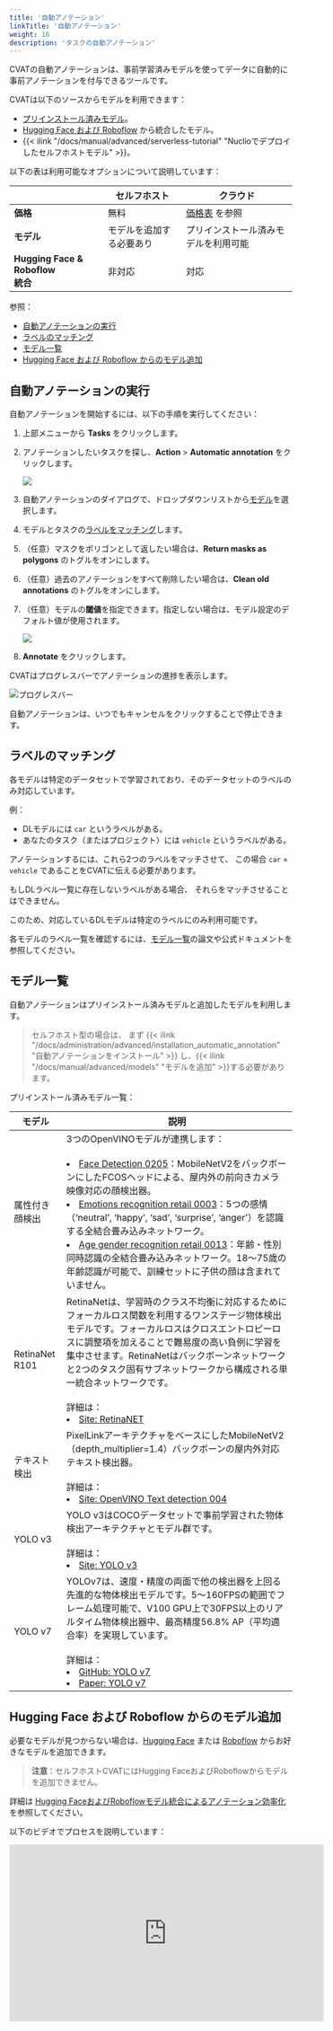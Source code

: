 ```yaml
---
title: '自動アノテーション'
linkTitle: '自動アノテーション'
weight: 16
description: 'タスクの自動アノテーション'
---
```


CVATの自動アノテーションは、事前学習済みモデルを使ってデータに自動的に事前アノテーションを付与できるツールです。

CVATは以下のソースからモデルを利用できます：

- [プリインストール済みモデル](#models)。
- [Hugging Face および Roboflow](#adding-models-from-hugging-face-and-roboflow) から統合したモデル。
- {{< ilink "/docs/manual/advanced/serverless-tutorial" "Nuclioでデプロイしたセルフホストモデル" >}}。

以下の表は利用可能なオプションについて説明しています：

|                                             | セルフホスト            | クラウド                                            |
| ------------------------------------------- | ---------------------- | ------------------------------------------------ |
| **価格**                                   | 無料                   | [価格表](https://www.cvat.ai/pricing/cloud) を参照 |
| **モデル**                                 | モデルを追加する必要あり | プリインストール済みモデルを利用可能                 |
| **Hugging Face & Roboflow <br>統合**       | 非対応                 | 対応                                               |

参照：

- [自動アノテーションの実行](#running-automatic-annotation)
- [ラベルのマッチング](#labels-matching)
- [モデル一覧](#models)
- [Hugging Face および Roboflow からのモデル追加](#adding-models-from-hugging-face-and-roboflow)

## 自動アノテーションの実行

自動アノテーションを開始するには、以下の手順を実行してください：

1. 上部メニューから **Tasks** をクリックします。
1. アノテーションしたいタスクを探し、**Action** > **Automatic annotation** をクリックします。

   ![](/images/image119_detrac.jpg)

1. 自動アノテーションのダイアログで、ドロップダウンリストから[モデル](#models)を選択します。
1. モデルとタスクの[ラベルをマッチング](#labels-matching)します。
1. （任意）マスクをポリゴンとして返したい場合は、**Return masks as polygons** のトグルをオンにします。
1. （任意）過去のアノテーションをすべて削除したい場合は、**Clean old annotations** のトグルをオンにします。
1. （任意）モデルの**閾値**を指定できます。指定しない場合は、モデル設定のデフォルト値が使用されます。

   ![](/images/running_automatic_annotation.png)

1. **Annotate** をクリックします。

CVATはプログレスバーでアノテーションの進捗を表示します。

![プログレスバー](/images/image121_detrac.jpg)

自動アノテーションは、いつでもキャンセルをクリックすることで停止できます。

## ラベルのマッチング

各モデルは特定のデータセットで学習されており、そのデータセットのラベルのみ対応しています。

例：

- DLモデルには `car` というラベルがある。
- あなたのタスク（またはプロジェクト）には `vehicle` というラベルがある。

アノテーションするには、これら2つのラベルをマッチさせて、
この場合 `car` = `vehicle` であることをCVATに伝える必要があります。

もしDLラベル一覧に存在しないラベルがある場合、
それらをマッチさせることはできません。

このため、対応しているDLモデルは特定のラベルにのみ利用可能です。

各モデルのラベル一覧を確認するには、[モデル一覧](#models)の論文や公式ドキュメントを参照してください。

## モデル一覧

自動アノテーションはプリインストール済みモデルと追加したモデルを利用します。

> セルフホスト型の場合は、
> まず
> {{< ilink "/docs/administration/advanced/installation_automatic_annotation" "自動アノテーションをインストール" >}}
> し、{{< ilink "/docs/manual/advanced/models" "モデルを追加" >}}する必要があります。

プリインストール済みモデル一覧：

<!--lint disable maximum-line-length-->

| モデル                     | 説明                                                                                                                                                                                                                                                                                                                                                                                                                                                                                                                                                                                                                                                                                                                                                                                                                                                                                                                                 |
| ------------------------- | ------------------------------------------------------------------------------------------------------------------------------------------------------------------------------------------------------------------------------------------------------------------------------------------------------------------------------------------------------------------------------------------------------------------------------------------------------------------------------------------------------------------------------------------------------------------------------------------------------------------------------------------------------------------------------------------------------------------------------------------------------------------------------------------------------------------------------------------------------------------------------------------------------------------------------------------- |
| 属性付き顔検出             | 3つのOpenVINOモデルが連携します：<br><br><li>[Face Detection 0205](https://docs.openvino.ai/2022.3/omz_models_model_face_detection_0205.html)：MobileNetV2をバックボーンにしたFCOSヘッドによる、屋内外の前向きカメラ映像対応の顔検出器。<li>[Emotions recognition retail 0003](https://docs.openvino.ai/2022.3/omz_models_model_emotions_recognition_retail_0003.html#emotions-recognition-retail-0003)：5つの感情（‘neutral’, ‘happy’, ‘sad’, ‘surprise’, ‘anger’）を認識する全結合畳み込みネットワーク。<li>[Age gender recognition retail 0013](https://docs.openvino.ai/2022.3/omz_models_model_age_gender_recognition_retail_0013.html)：年齢・性別同時認識の全結合畳み込みネットワーク。18～75歳の年齢認識が可能で、訓練セットに子供の顔は含まれていません。 |
| RetinaNet R101            | RetinaNetは、学習時のクラス不均衡に対応するためにフォーカルロス関数を利用するワンステージ物体検出モデルです。フォーカルロスはクロスエントロピーロスに調整項を加えることで難易度の高い負例に学習を集中させます。RetinaNetはバックボーンネットワークと2つのタスク固有サブネットワークから構成される単一統合ネットワークです。<br><br>詳細は：<li>[Site: RetinaNET](https://paperswithcode.com/lib/detectron2/retinanet) |
| テキスト検出               | PixelLinkアーキテクチャをベースにしたMobileNetV2（depth_multiplier=1.4）バックボーンの屋内外対応テキスト検出器。<br><br>詳細は：<li>[Site: OpenVINO Text detection 004](https://docs.openvino.ai/2022.3/omz_models_model_text_detection_0004.html)                                                                                                                                                                                                                                                                                                                                                                                                                                                                                                                                                                                                                                                        |
| YOLO v3                   | YOLO v3はCOCOデータセットで事前学習された物体検出アーキテクチャとモデル群です。<br><br>詳細は：<li>[Site: YOLO v3](https://docs.openvino.ai/2022.3/omz_models_model_yolo_v3_tf.html)                                                                                                                                                                                                                                                                                                                                                                                                                                                                                                                                                                                                                                                                                                                 |
| YOLO v7                   | YOLOv7は、速度・精度の両面で他の検出器を上回る先進的な物体検出モデルです。5～160FPSの範囲でフレーム処理可能で、V100 GPU上で30FPS以上のリアルタイム物体検出器中、最高精度56.8% AP（平均適合率）を実現しています。<br><br>詳細は：<li>[GitHub: YOLO v7](https://github.com/WongKinYiu/yolov7) <li>[Paper: YOLO v7](https://arxiv.org/pdf/2207.02696.pdf)                                                                                                                                                                                                                                                                                                                                                                                                    |

<!--lint enable maximum-line-length-->

## Hugging Face および Roboflow からのモデル追加

必要なモデルが見つからない場合は、[Hugging Face](https://huggingface.co/) または [Roboflow](https://roboflow.com/) からお好きなモデルを追加できます。

> **注意**：セルフホストCVATにはHugging FaceおよびRoboflowからモデルを追加できません。

<!--lint disable maximum-line-length-->

詳細は
[Hugging FaceおよびRoboflowモデル統合によるアノテーション効率化](https://www.cvat.ai/post/integrating-hugging-face-and-roboflow-models)
を参照してください。

以下のビデオでプロセスを説明しています：

<iframe width="560" height="315" src="https://www.youtube.com/embed/SbU3aB65W5s" title="YouTube video player" frameborder="0" allow="accelerometer; autoplay; clipboard-write; encrypted-media; gyroscope; picture-in-picture; web-share" allowfullscreen></iframe>

<!--lint enable maximum-line-length-->